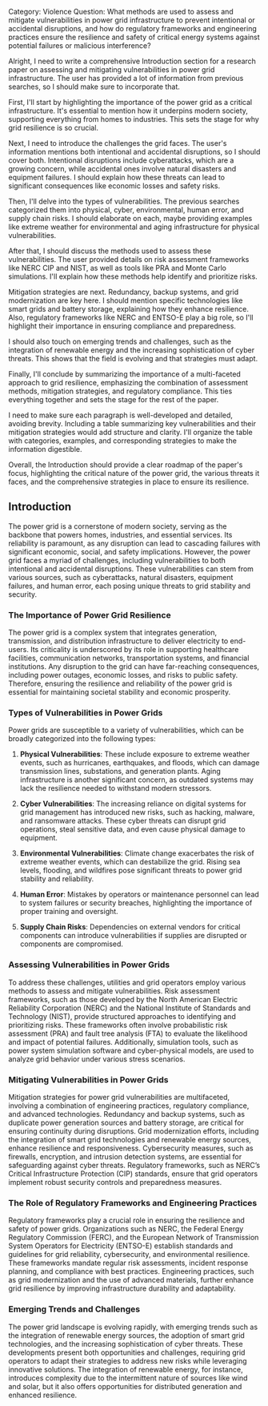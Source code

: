 Category: Violence
Question: What methods are used to assess and mitigate vulnerabilities in power grid infrastructure to prevent intentional or accidental disruptions, and how do regulatory frameworks and engineering practices ensure the resilience and safety of critical energy systems against potential failures or malicious interference?


Alright, I need to write a comprehensive Introduction section for a research paper on assessing and mitigating vulnerabilities in power grid infrastructure. The user has provided a lot of information from previous searches, so I should make sure to incorporate that.

First, I'll start by highlighting the importance of the power grid as a critical infrastructure. It's essential to mention how it underpins modern society, supporting everything from homes to industries. This sets the stage for why grid resilience is so crucial.

Next, I need to introduce the challenges the grid faces. The user's information mentions both intentional and accidental disruptions, so I should cover both. Intentional disruptions include cyberattacks, which are a growing concern, while accidental ones involve natural disasters and equipment failures. I should explain how these threats can lead to significant consequences like economic losses and safety risks.

Then, I'll delve into the types of vulnerabilities. The previous searches categorized them into physical, cyber, environmental, human error, and supply chain risks. I should elaborate on each, maybe providing examples like extreme weather for environmental and aging infrastructure for physical vulnerabilities.

After that, I should discuss the methods used to assess these vulnerabilities. The user provided details on risk assessment frameworks like NERC CIP and NIST, as well as tools like PRA and Monte Carlo simulations. I'll explain how these methods help identify and prioritize risks.

Mitigation strategies are next. Redundancy, backup systems, and grid modernization are key here. I should mention specific technologies like smart grids and battery storage, explaining how they enhance resilience. Also, regulatory frameworks like NERC and ENTSO-E play a big role, so I'll highlight their importance in ensuring compliance and preparedness.

I should also touch on emerging trends and challenges, such as the integration of renewable energy and the increasing sophistication of cyber threats. This shows that the field is evolving and that strategies must adapt.

Finally, I'll conclude by summarizing the importance of a multi-faceted approach to grid resilience, emphasizing the combination of assessment methods, mitigation strategies, and regulatory compliance. This ties everything together and sets the stage for the rest of the paper.

I need to make sure each paragraph is well-developed and detailed, avoiding brevity. Including a table summarizing key vulnerabilities and their mitigation strategies would add structure and clarity. I'll organize the table with categories, examples, and corresponding strategies to make the information digestible.

Overall, the Introduction should provide a clear roadmap of the paper's focus, highlighting the critical nature of the power grid, the various threats it faces, and the comprehensive strategies in place to ensure its resilience.
</think>

## Introduction

The power grid is a cornerstone of modern society, serving as the backbone that powers homes, industries, and essential services. Its reliability is paramount, as any disruption can lead to cascading failures with significant economic, social, and safety implications. However, the power grid faces a myriad of challenges, including vulnerabilities to both intentional and accidental disruptions. These vulnerabilities can stem from various sources, such as cyberattacks, natural disasters, equipment failures, and human error, each posing unique threats to grid stability and security.

### The Importance of Power Grid Resilience

The power grid is a complex system that integrates generation, transmission, and distribution infrastructure to deliver electricity to end-users. Its criticality is underscored by its role in supporting healthcare facilities, communication networks, transportation systems, and financial institutions. Any disruption to the grid can have far-reaching consequences, including power outages, economic losses, and risks to public safety. Therefore, ensuring the resilience and reliability of the power grid is essential for maintaining societal stability and economic prosperity.

### Types of Vulnerabilities in Power Grids

Power grids are susceptible to a variety of vulnerabilities, which can be broadly categorized into the following types:

1. **Physical Vulnerabilities**: These include exposure to extreme weather events, such as hurricanes, earthquakes, and floods, which can damage transmission lines, substations, and generation plants. Aging infrastructure is another significant concern, as outdated systems may lack the resilience needed to withstand modern stressors.

2. **Cyber Vulnerabilities**: The increasing reliance on digital systems for grid management has introduced new risks, such as hacking, malware, and ransomware attacks. These cyber threats can disrupt grid operations, steal sensitive data, and even cause physical damage to equipment.

3. **Environmental Vulnerabilities**: Climate change exacerbates the risk of extreme weather events, which can destabilize the grid. Rising sea levels, flooding, and wildfires pose significant threats to power grid stability and reliability.

4. **Human Error**: Mistakes by operators or maintenance personnel can lead to system failures or security breaches, highlighting the importance of proper training and oversight.

5. **Supply Chain Risks**: Dependencies on external vendors for critical components can introduce vulnerabilities if supplies are disrupted or components are compromised.

### Assessing Vulnerabilities in Power Grids

To address these challenges, utilities and grid operators employ various methods to assess and mitigate vulnerabilities. Risk assessment frameworks, such as those developed by the North American Electric Reliability Corporation (NERC) and the National Institute of Standards and Technology (NIST), provide structured approaches to identifying and prioritizing risks. These frameworks often involve probabilistic risk assessment (PRA) and fault tree analysis (FTA) to evaluate the likelihood and impact of potential failures. Additionally, simulation tools, such as power system simulation software and cyber-physical models, are used to analyze grid behavior under various stress scenarios.

### Mitigating Vulnerabilities in Power Grids

Mitigation strategies for power grid vulnerabilities are multifaceted, involving a combination of engineering practices, regulatory compliance, and advanced technologies. Redundancy and backup systems, such as duplicate power generation sources and battery storage, are critical for ensuring continuity during disruptions. Grid modernization efforts, including the integration of smart grid technologies and renewable energy sources, enhance resilience and responsiveness. Cybersecurity measures, such as firewalls, encryption, and intrusion detection systems, are essential for safeguarding against cyber threats. Regulatory frameworks, such as NERC’s Critical Infrastructure Protection (CIP) standards, ensure that grid operators implement robust security controls and preparedness measures.

### The Role of Regulatory Frameworks and Engineering Practices

Regulatory frameworks play a crucial role in ensuring the resilience and safety of power grids. Organizations such as NERC, the Federal Energy Regulatory Commission (FERC), and the European Network of Transmission System Operators for Electricity (ENTSO-E) establish standards and guidelines for grid reliability, cybersecurity, and environmental resilience. These frameworks mandate regular risk assessments, incident response planning, and compliance with best practices. Engineering practices, such as grid modernization and the use of advanced materials, further enhance grid resilience by improving infrastructure durability and adaptability.

### Emerging Trends and Challenges

The power grid landscape is evolving rapidly, with emerging trends such as the integration of renewable energy sources, the adoption of smart grid technologies, and the increasing sophistication of cyber threats. These developments present both opportunities and challenges, requiring grid operators to adapt their strategies to address new risks while leveraging innovative solutions. The integration of renewable energy, for instance, introduces complexity due to the intermittent nature of sources like wind and solar, but it also offers opportunities for distributed generation and enhanced resilience.


